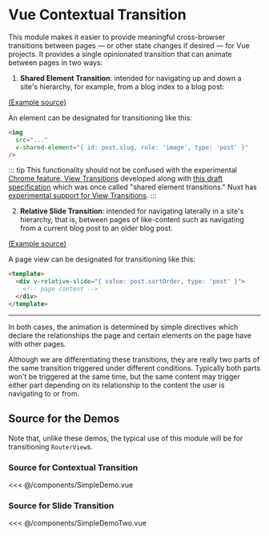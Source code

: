 <script setup>
import SimpleDemo from './components/SimpleDemo.vue'
import SimpleDemoTwo from './components/SimpleDemoTwo.vue'
</script>

# Vue Contextual Transition

This module makes it easier to provide meaningful cross-browser transitions between pages — or other state changes if desired — for Vue projects. It provides a single opinionated transition that can animate between pages in two ways:

1. **Shared Element Transition**: intended for navigating up and down a site's hierarchy, for example, from a blog index to a blog post:
  
  <SimpleDemo />

  [(Example source)](#source-for-contextual-transition)

  An element can be designated for transitioning like this:

  ```html
  <img
    src="..."
    v-shared-element="{ id: post.slug, role: 'image', type: 'post' }"
  />
  ```

  ::: tip
  This functionality should not be confused with the experimental [Chrome feature, View Transitions](https://developer.chrome.com/docs/web-platform/view-transitions/) developed along with [this draft specification](https://drafts.csswg.org/css-view-transitions-1/) which was once called "shared element transitions." Nuxt has [experimental support for View Transitions](https://nuxt.com/docs/getting-started/transitions#view-transitions-api-experimental).
  :::

2. **Relative Slide Transition**: intended for navigating laterally in a site's hierarchy, that is, between pages of like-content such as navigating from a current blog post to an older blog post.
  
  <SimpleDemoTwo />

  [(Example source)](#source-for-slide-transition)

  A page view can be designated for transitioning like this:

  ```html
  <template>
    <div v-relative-slide="{ value: post.sortOrder, type: 'post' }">
      <!-- page content -->
    </div>
  </template>
  ```

---

In both cases, the animation is determined by simple directives which declare the relationships the page and certain elements on the page have with other pages.

Although we are differentiating these transitions, they are really two parts of the same transition triggered under different conditions. Typically both parts won't be triggered at the same time, but the same content may trigger either part depending on its relationship to the content the user is navigating to or from.

## Source for the Demos

Note that, unlike these demos, the typical use of this module will be for transitioning `RouterView`s.

### Source for Contextual Transition

<<< @/components/SimpleDemo.vue

### Source for Slide Transition

<<< @/components/SimpleDemoTwo.vue


